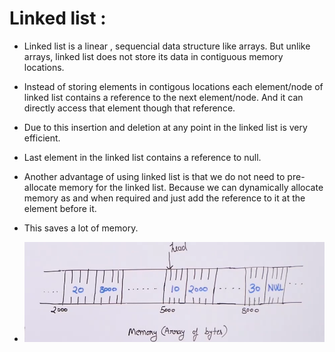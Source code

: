 # Linked list :

* Linked list is a linear , sequencial data structure like arrays. But unlike arrays, linked list does not store its data in contiguous memory locations.

* Instead of storing elements in contigous locations each element/node of linked list contains a reference to the next element/node. And it can directly access that element though that reference.

* Due to this insertion and deletion at any point in the linked list is very efficient.

* Last element in the linked list contains a reference to null.

* Another advantage of using linked list is that we do not need to pre-allocate memory for the linked list. Because we can dynamically allocate memory as and when required and just add the reference to it at the element before it.

* This saves a lot of memory.

* ![](2021-12-22-19-52-41.png)